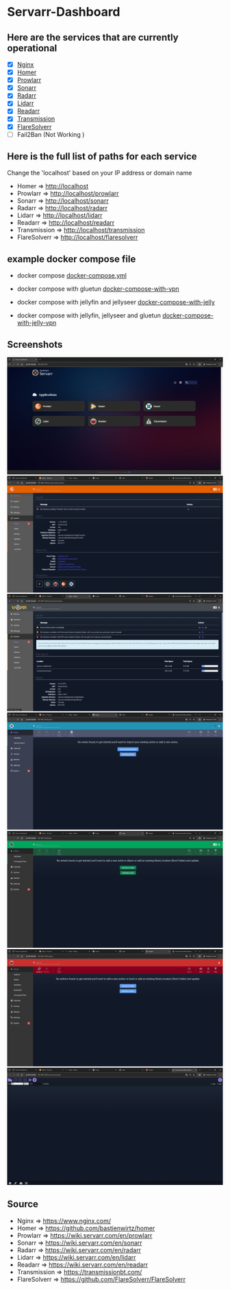 # Servarr-Dashboard

## Here are the services that are currently operational

- [X] [Nginx](https://www.nginx.com/)
- [X] [Homer](https://github.com/bastienwirtz/homer)
- [X] [Prowlarr](https://wiki.servarr.com/en/prowlarr)
- [X] [Sonarr](https://wiki.servarr.com/en/sonarr)
- [X] [Radarr](https://wiki.servarr.com/en/radarr)
- [X] [Lidarr](https://wiki.servarr.com/en/lidarr)
- [X] [Readarr](https://wiki.servarr.com/en/readarr)
- [X] [Transmission](https://transmissionbt.com/)
- [X] [FlareSolverr](https://github.com/FlareSolverr/FlareSolverr)
- [ ] Fail2Ban (Not Working )

## Here is the full list of paths for each service

Change the 'localhost' based on your IP address or domain name

- Homer => <http://localhost>
- Prowlarr => <http://localhost/prowlarr>
- Sonarr => <http://localhost/sonarr>
- Radarr => <http://localhost/radarr>
- Lidarr => <http://localhost/lidarr>
- Readarr => <http://localhost/readarr>
- Transmission => <http://localhost/transmission>
- FlareSolverr => <http://localhost/flaresolverr>

## example docker compose file
  
- docker compose [docker-compose.yml](https://github.com/kalibrado/servarr-dashboard/blob/main/examples/docker-compose.yml)

- docker compose with gluetun [docker-compose-with-vpn](https://github.com/kalibrado/servarr-dashboard/blob/main/examples/docker-compose-with-vpn.yml)
  
- docker compose with jellyfin and jellyseer [docker-compose-with-jelly](https://github.com/kalibrado/servarr-dashboard/blob/main/examples/docker-compose-with-jelly.yml)
  
- docker compose with jellyfin, jellyseer and gluetun [docker-compose-with-jelly-vpn](https://github.com/kalibrado/servarr-dashboard/blob/main/examples/docker-compose-with-jelly-vpn.yml)


## Screenshots

![Alt text](image.png)
![Alt text](image-2.png)
![Alt text](image-3.png)
![Alt text](image-4.png)
![Alt text](image-5.png)
![Alt text](image-6.png)
![Alt text](image-7.png)

## Source

- Nginx => https://www.nginx.com/
- Homer => https://github.com/bastienwirtz/homer
- Prowlarr => https://wiki.servarr.com/en/prowlarr
- Sonarr => https://wiki.servarr.com/en/sonarr
- Radarr => https://wiki.servarr.com/en/radarr
- Lidarr => https://wiki.servarr.com/en/lidarr
- Readarr => https://wiki.servarr.com/en/readarr
- Transmission => https://transmissionbt.com/
- FlareSolverr => https://github.com/FlareSolverr/FlareSolverr
